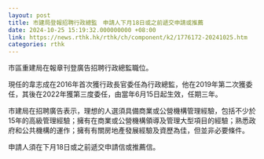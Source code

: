 ```yaml
---
layout: post
title: 市建局登報招聘行政總監　申請人下月18日或之前遞交申請或推薦
date: 2024-10-25 15:19:32.000000000 +08:00
link: https://news.rthk.hk/rthk/ch/component/k2/1776172-20241025.htm
categories: rthk
---
```


市區重建局在報章刊登廣告招聘行政總監職位。

現任的韋志成在2016年首次獲行政長官委任為行政總監，他在2019年第二次獲委任，其後在2022年獲第三度委任，由當年6月15日起生效，任期三年。

市建局在招聘廣告表示，理想的人選須具備商業或公營機構管理經驗，包括不少於15年的高級管理經驗；擁有在商業或公營機構領導及管理大型項目的經驗；熟悉政府和公共機構的運作；擁有有關房地產發展經驗及資歷為佳，但並非必要條件。

申請人須在下月18日或之前遞交申請信或推薦信。
